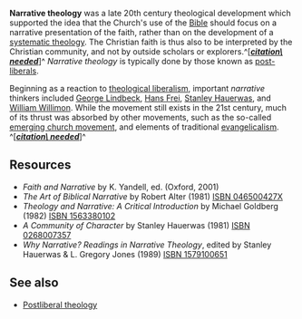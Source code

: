 **Narrative theology** was a late 20th century theological
development which supported the idea that the Church's use of the
[Bible](Bible "Bible") should focus on a narrative presentation of
the faith, rather than on the development of a
[systematic theology](Systematic_theology "Systematic theology").
The Christian faith is thus also to be interpreted by the Christian
community, and not by outside scholars or
explorers.^[***[citation\ needed](http://www.theopedia.com/Theopedia:Writing_guide#Reference_your_work\ "Theopedia:Writing\ guide")***]^
*Narrative theology* is typically done by those known as
[post-liberals](Post-liberalism "Post-liberalism").

Beginning as a reaction to
[theological liberalism](Liberalism "Liberalism"), important
*narrative* thinkers included
[George Lindbeck](George_Lindbeck "George Lindbeck"),
[Hans Frei](Hans_Frei "Hans Frei"),
[Stanley Hauerwas](Stanley_Hauerwas "Stanley Hauerwas"), and
[William Willimon](William_Willimon "William Willimon"). While the
movement still exists in the 21st century, much of its thrust was
absorbed by other movements, such as the so-called
[emerging church movement](Emerging_church "Emerging church"), and
elements of traditional
[evangelicalism](Evangelicalism "Evangelicalism").
^[***[citation\ needed](http://www.theopedia.com/Theopedia:Writing_guide#Reference_your_work\ "Theopedia:Writing\ guide")***]^


## Resources

-   *Faith and Narrative* by K. Yandell, ed. (Oxford, 2001)
-   *The Art of Biblical Narrative* by Robert Alter (1981)
    [ISBN 046500427X](http://www.theopedia.com/Special:BookSources/046500427X)
-   *Theology and Narrative: A Critical Introduction* by Michael
    Goldberg (1982)
    [ISBN 1563380102](http://www.theopedia.com/Special:BookSources/1563380102)
-   *A Community of Character* by Stanley Hauerwas (1981)
    [ISBN 0268007357](http://www.theopedia.com/Special:BookSources/0268007357)
-   *Why Narrative? Readings in Narrative Theology*, edited by
    Stanley Hauerwas & L. Gregory Jones (1989)
    [ISBN 1579100651](http://www.theopedia.com/Special:BookSources/1579100651)

## See also

-   [Postliberal theology](Postliberal_theology "Postliberal theology")



